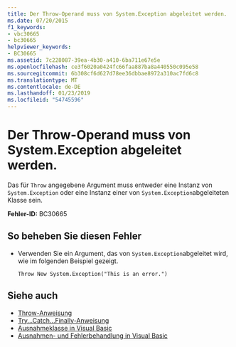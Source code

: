 ```yaml
---
title: Der Throw-Operand muss von System.Exception abgeleitet werden.
ms.date: 07/20/2015
f1_keywords:
- vbc30665
- bc30665
helpviewer_keywords:
- BC30665
ms.assetid: 7c228087-39ea-4b30-a410-6ba711e67e5e
ms.openlocfilehash: ce3f6020a0424fc66faa887ba8a440550c095e58
ms.sourcegitcommit: 6b308cf6d627d78ee36dbbae8972a310ac7fd6c8
ms.translationtype: MT
ms.contentlocale: de-DE
ms.lasthandoff: 01/23/2019
ms.locfileid: "54745596"
---
```

# <a name="throw-operand-must-derive-from-systemexception"></a>Der Throw-Operand muss von System.Exception abgeleitet werden.
Das für `Throw` angegebene Argument muss entweder eine Instanz von `System.Exception` oder eine Instanz einer von `System.Exception`abgeleiteten Klasse sein.  
  
 **Fehler-ID:** BC30665  
  
## <a name="to-correct-this-error"></a>So beheben Sie diesen Fehler  
  
-   Verwenden Sie ein Argument, das von `System.Exception`abgeleitet wird, wie im folgenden Beispiel gezeigt.  
  
    ```  
    Throw New System.Exception("This is an error.")  
    ```  
  
## <a name="see-also"></a>Siehe auch
- [Throw-Anweisung](../../visual-basic/language-reference/statements/throw-statement.md)
- [Try...Catch...Finally-Anweisung](../../visual-basic/language-reference/statements/try-catch-finally-statement.md)
- [Ausnahmeklasse in Visual Basic](https://msdn.microsoft.com/library/9aac396f-34ca-4afb-8e6c-e523cb690ba9)
- [Ausnahmen- und Fehlerbehandlung in Visual Basic](https://msdn.microsoft.com/library/3e351e73-cf23-40ab-8b60-05794160529e)
